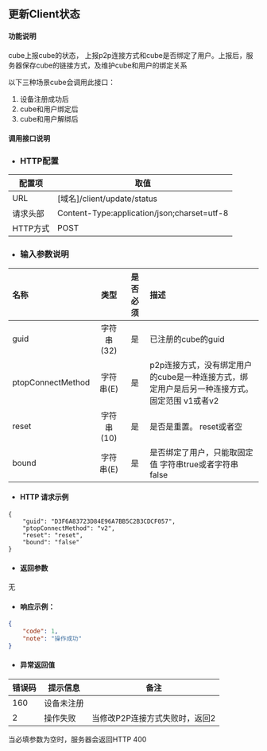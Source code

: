 ## 更新Client状态

#### 功能说明

cube上报cube的状态， 上报p2p连接方式和cube是否绑定了用户。上报后，服务器保存cube的链接方式，及维护cube和用户的绑定关系

以下三种场景cube会调用此接口：  
1. 设备注册成功后  
2. cube和用户绑定后  
3. cube和用户解绑后

#### 调用接口说明

* ### HTTP配置

| 配置项 | 取值 |
| --- | --- |
| URL | \[域名\]/client/update/status |
| 请求头部 | Content-Type:application/json;charset=utf-8 |
| HTTP方式 | POST |

* ### 输入参数说明

| 名称 | 类型 | 是否必须 | 描述 |
| :--- | :---: | :---: | :--- |
| guid | 字符串\(32\) | 是 | 已注册的cube的guid |
| ptopConnectMethod | 字符串\(E\) | 是 | p2p连接方式，没有绑定用户的cube是一种连接方式，绑定用户是后另一种连接方式。固定范围 v1或者v2 |
| reset | 字符串\(10\) | 是 | 是否是重置。 reset或者空 |
| bound | 字符串\(E\) | 是 | 是否绑定了用户，只能取固定值 字符串true或者字符串false |

* #### HTTP 请求示例

```
{
    "guid": "D3F6A83723D84E96A7BB5C2B3CDCF057",
    "ptopConnectMethod": "v2",
    "reset": "reset",
    "bound": "false"
}
```

* #### 返回参数

无

* #### 响应示例：

```json
{
    "code": 1,
    "note": "操作成功"
}
```

* #### 异常返回值

| 错误码 | 提示信息 | 备注 |
| --- | --- | --- |
| 160 | 设备未注册 |  |
| 2 | 操作失败 | 当修改P2P连接方式失败时，返回2 |

当必填参数为空时，服务器会返回HTTP 400

